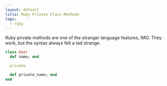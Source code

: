 ```yaml
---
layout: default
title: Ruby Private Class Methods
tags:
  - ruby
---
```


Ruby private methods are one of the stranger language features, IMO.  They work, but the syntax
always felt a tad strange.

```ruby
class User
  def name; end

  private

  def private_name; end
end
```
